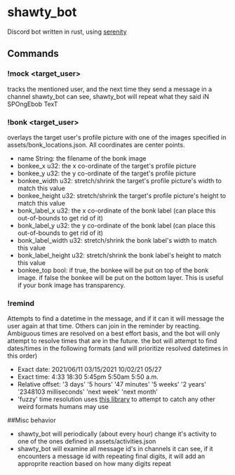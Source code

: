 # shawty_bot
Discord bot written in rust, using [serenity](https://github.com/serenity-rs/serenity)

## Commands

### !mock <target_user>
tracks the mentioned user, and the next time they send a message in a channel shawty_bot can see, shawty_bot will repeat what they said iN SPOngEbob TexT

### !bonk <target_user>
overlays the target user's profile picture with one of the images specified in assets/bonk_locations.json. All coordinates are center points.
- name String: the filename of the bonk image
- bonkee_x u32: the x co-ordinate of the target's profile picture
- bonkee_y u32: the y co-ordinate of the target's profile picture
- bonkee_width u32: stretch/shrink the target's profile picture's width to match this value
- bonkee_height u32: stretch/shrink the target's profile picture's height to match this value
- bonk_label_x u32: the x co-ordinate of the bonk label (can place this out-of-bounds to get rid of it)
- bonk_label_y u32: the y co-ordinate of the bonk label (can place this out-of-bounds to get rid of it)
- bonk_label_width u32: stretch/shrink the bonk label's width to match this value
- bonk_label_height u32: stretch/shrink the bonk label's height to match this value
- bonkee_top bool: if true, the bonkee will be put on top of the bonk image. if false the bonkee will be put on the bottom layer. This is useful if your bonk image has transparency.

### !remind
Attempts to find a datetime in the message, and if it can it will message the user again at that time. Others can join in the reminder by reacting.  
Ambiguous times are resolved on a best effort basis, and the bot will only attempt to resolve times that are in the future.
the bot will attempt to find dates/times in the following formats (and will prioritize resolved datetimes in this order)
- Exact date: 2021/06/11 03/15/2021 10/02/21 05/27 
- Exact time: 4:33 18:30 5:45pm 5:50am 5:50 a.m.
- Relative offset: '3 days' '5 hours' '47 minutes' '5 weeks' '2 years' '2348103 milliseconds' 'next week' 'next month'
- 'fuzzy' time resolution uses [this library](https://github.com/isaacrlee/event-parser) to attempt to catch any other weird formats humans may use

##Misc behavior
- shawty_bot will periodically (about every hour) change it's activity to one of the ones defined in assets/activities.json
- shawty_bot will examine all message id's in channels it can see, if it encounters a message id with repeating final digits, it will add an approprite reaction based on how many digits repeat
